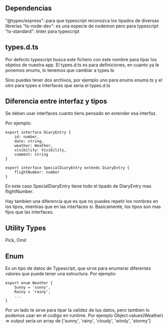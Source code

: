 ## Dependencias

"@types/express": para que typescript reconozca los tipados de diversas librerias
"ts-node-dev": es una especie de nodemon pero para typescript
"ts-standard": linter para typescript

## types.d.ts

Por defecto typescript busca este fichero con este nombre para tipar los objetos de nuestra app.
El types.d.ts es para definiciones, en cuanto ya le ponemos enums, lo tenemos que cambiar a types.ts

Sino puedes tener dos archivos, por ejemplo uno para enums enums.ts y el otro para types e interfaces que seria el types.d.ts

## Diferencia entre interfaz y tipos

Se deben usar interfaces cuanto tiens pensado en extender esa interfaz.

Por ejemplo:

    export interface DiaryEntry {
        id: number,
        date: string,
        weather: Weather,
        visibility: Visibility,
        comment: string
    }

    export interface SpecialDiaryEntry extends DiaryEntry {
        flightNumber: number
    }

En este caso SpecialDiaryEntry tiene todo el tipado de DiaryEntry mas flightNumber.

Hay tambien una diferencia que es que no puedes repetir los nombres en los tipos, mientras que en las interfaces si.
Basicamente, los tipos son mas fijos que las interfaces.

## Utility Types ##
Pick, Omit

## Enum ##

Es un tipo de datos de Typescript, que sirve para enumerar diferentes valores que puede tener una estructura.
Por ejemplo:

    export enum Weather {
        Sunny = 'sunny',
        Rainy = 'rainy',
        ...
    }

Por un lado te sirve para tipar la validez de tus datos, pero tambien lo podemos usar en el codigo en runtime.
Por ejemplo Object.values(Weather) => output seria un array de ['sunny', 'rainy', 'cloudy',  'windy', 'stormy']




